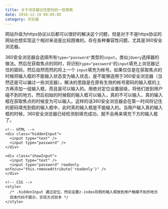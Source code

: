 ```yaml
---
title: 关于浏览器记住密码的一些探索
date: 2018-12-19 00:05:05
category: 浏览器
---
```


网站升级为https协议以后都可以很好的解决这个问题，但是对于不是https协议的网站也想实现这个相对来说是比较困难的。存在各种兼容性问题，尤其是360安全浏览器。

360安全浏览器会选择所有`type="password"`类型的`input`，类似`jQuery`选择器的做法。然后在获取焦点的同时，将识别`type="password"`的`input`填充上浏览器记住的密码，然后自然而然的将上一个
`input`填充为帐号。如果仅仅是在获取焦点的时候将输入框的不能输入状态变为输入状态，是不能够适用于360安全浏览器（当然还是可以骗过一些浏览器）。解决的思路是在原有生效的帐号密码的输入框的上方再添加一组输入框，而且是可以输入的。用绝对定位设置层级，将他们放到用户碰不到的地方。然后初始的时候假的输入框可以输入，真的不可以输入，真的输入框在获取焦点的时候变为可以输入。这样的话360安全浏览器会在第一时间将记住的密码填充到假的输入框中，此时真的输入框是不能输入的。当用户输入真的输入框的时候，360安全浏览器已经检测到填充成功，就不会再来填充下方的输入框了。

```
<!-- HTML -->
<div class="hiddenInput">
  <input type="text" />
  <input type="password" />
</div>

<div class="showInput">
  <input type="text" />
  <input type="password" readonly onfocus="this.removeAttribute('readonly')" />
</div>

<!-- CSS -->
<style>
  /* .hiddenInput 通过定位，然后设置z-index将假的输入框放到用户触摸不到的地方
  具体代码不展示，实现方式较多 */
</style>
```